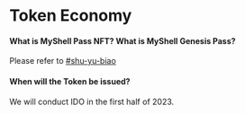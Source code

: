 # Token Economy

#### What is MyShell Pass NFT? What is MyShell Genesis Pass?

Please refer to [#shu-yu-biao](../product-manual/membership-system-and-robot-benefits.md#shu-yu-biao "mention")

#### When will the Token be issued?

We will conduct IDO in the first half of 2023.